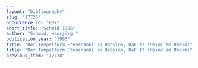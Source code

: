 ```yaml
---
layout: "bibliography"
slug: "17725"
occurrence_id: "887"
short_title: "Schmid 1995"
author: "Schmid, Hansjörg "
publication_year: "1995"
title: "Der Tempelturm Etemenanki in Babylon, BaF 17 (Mainz am Rhein)"
title: "Der Tempelturm Etemenanki in Babylon, BaF 17 (Mainz am Rhein)"
previous_item: "17728"
---
```


